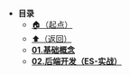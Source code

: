 * **目录**
  * [🏠（起点）](/study/README)
  * [⬆️（返回）](/study/中间件/ElasticSearch/README)
  * [**01.基础概念**](/study/中间件/ElasticSearch/ElasticSearch-鱼皮/01.基础概念)
  * [**02.后端开发（ES-实战）**](/study/中间件/ElasticSearch/ElasticSearch-鱼皮/02.后端开发（ES-实战）)